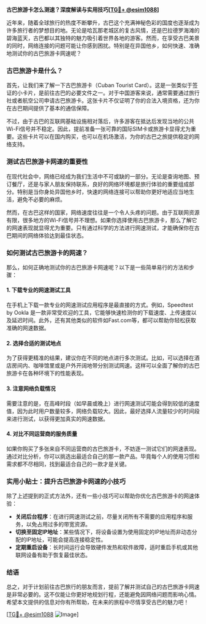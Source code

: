 **古巴旅游卡怎么测速？深度解读与实用技巧[[TG💪+ @esim1088](https://t.me/s/esim1088)]**

近年来，随着全球旅行的热度不断攀升，古巴这个充满神秘色彩的国度也逐渐成为许多旅行者的梦想目的地。无论是哈瓦那老城区的复古风情，还是巴拉德罗海滩的碧海蓝天，古巴都以其独特的魅力吸引着世界各地的游客。然而，在享受古巴美景的同时，网络连接的问题可能让你感到困扰。特别是在异国他乡，如何快速、准确地测试你的古巴旅游卡网速呢？

### 古巴旅游卡是什么？

首先，让我们来了解一下古巴旅游卡（Cuban Tourist Card）。这是一张类似于签证的小卡片，是前往古巴的必要文件之一。对于中国游客来说，通常需要通过旅行社或者航空公司申请古巴旅游卡。这张卡片不仅证明了你的合法入境资格，还为你在古巴期间提供了基本的通信保障。

不过，由于古巴的互联网基础设施相对落后，许多游客在抵达后发现当地的公共Wi-Fi信号并不稳定。因此，提前准备一张可靠的国际SIM卡或旅游卡显得尤为重要。这些卡片可以在国内购买，也可以在机场激活，为你的古巴之旅提供稳定的网络支持。

### 测试古巴旅游卡网速的重要性

在现代社会中，网络已经成为我们生活中不可或缺的一部分。无论是查询地图、预订餐厅，还是与家人朋友保持联系，良好的网络环境都是旅行体验的重要组成部分。特别是当你身处异国他乡时，快速的网络连接可以帮助你更好地适应当地生活，避免不必要的麻烦。

然而，在古巴这样的国家，网络速度往往是一个令人头疼的问题。由于互联网资源有限，很多地方的Wi-Fi信号并不理想。如果你选择使用古巴旅游卡，那么了解它的网速表现就显得尤为重要。只有通过科学的方法进行网速测试，才能确保你在古巴期间的网络体验达到最佳状态。

### 如何测试古巴旅游卡的网速？

那么，如何正确地测试你的古巴旅游卡网速呢？以下是一些简单易行的方法和步骤：

#### 1. 下载专业的网速测试工具

在手机上下载一款专业的网速测试应用程序是最直接的方式。例如，Speedtest by Ookla 是一款非常受欢迎的工具，它能够快速检测你的下载速度、上传速度以及延迟时间。此外，还有其他类似的软件如Fast.com等，都可以帮助你轻松获取准确的网速数据。

#### 2. 选择合适的测试地点

为了获得更精准的结果，建议你在不同的地点进行多次测试。比如，可以选择在酒店房间内、咖啡馆里或是户外开阔地带分别测试网速。这样可以全面了解你的古巴旅游卡在各种环境下的性能表现。

#### 3. 注意网络负载情况

需要注意的是，在高峰时段（如早晨或晚上）进行网速测试可能会得到较低的速度值，因为此时用户数量较多，网络负载较大。因此，最好选择人流量较少的时间段来进行测试，以获得更加真实的网速数据。

#### 4. 对比不同运营商的服务质量

如果你购买了多张来自不同运营商的古巴旅游卡，不妨逐一测试它们的网速表现。通过对比分析，你可以挑选出最适合自己的那一款产品。毕竟每个人的使用习惯和需求都不尽相同，找到最适合自己的一款才是关键。

### 实用小贴士：提升古巴旅游卡网速的小技巧

除了上述提到的正式方法外，还有一些小技巧可以帮助你优化古巴旅游卡的网速体验：

- **关闭后台程序**：在进行网速测试之前，尽量关闭所有不需要的应用程序和服务，以免占用过多的带宽资源。
- **切换至固定IP地址**：某些情况下，将设备设置为使用固定的IP地址而非动态分配的IP地址，可能会提高连接稳定性。
- **定期重启设备**：长时间运行会导致硬件发热和软件故障，适时重启手机或其他联网设备有助于恢复最佳状态。

### 结语

总之，对于计划前往古巴旅行的朋友而言，提前了解并测试自己的古巴旅游卡网速是非常必要的。这不仅能让你更好地规划行程，还能避免因网络问题而影响心情。希望本文提供的信息对你有所帮助，在未来的旅程中尽情享受古巴的魅力吧！

[[TG💪+ @esim1088](https://t.me/s/esim1088) ![Image](https://i.postimg.cc/4NQfJmqS/Snipaste-2025-05-13-00-14-12.png)]